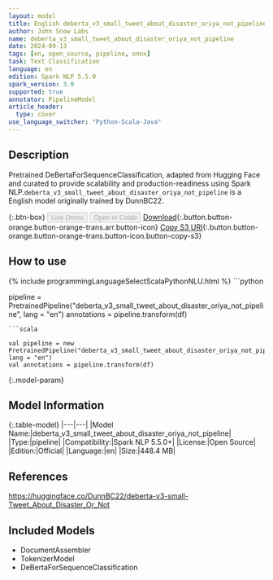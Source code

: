 ```yaml
---
layout: model
title: English deberta_v3_small_tweet_about_disaster_oriya_not_pipeline pipeline DeBertaForSequenceClassification from DunnBC22
author: John Snow Labs
name: deberta_v3_small_tweet_about_disaster_oriya_not_pipeline
date: 2024-09-13
tags: [en, open_source, pipeline, onnx]
task: Text Classification
language: en
edition: Spark NLP 5.5.0
spark_version: 3.0
supported: true
annotator: PipelineModel
article_header:
  type: cover
use_language_switcher: "Python-Scala-Java"
---
```


## Description

Pretrained DeBertaForSequenceClassification, adapted from Hugging Face and curated to provide scalability and production-readiness using Spark NLP.`deberta_v3_small_tweet_about_disaster_oriya_not_pipeline` is a English model originally trained by DunnBC22.

{:.btn-box}
<button class="button button-orange" disabled>Live Demo</button>
<button class="button button-orange" disabled>Open in Colab</button>
[Download](https://s3.amazonaws.com/auxdata.johnsnowlabs.com/public/models/deberta_v3_small_tweet_about_disaster_oriya_not_pipeline_en_5.5.0_3.0_1726200227451.zip){:.button.button-orange.button-orange-trans.arr.button-icon}
[Copy S3 URI](s3://auxdata.johnsnowlabs.com/public/models/deberta_v3_small_tweet_about_disaster_oriya_not_pipeline_en_5.5.0_3.0_1726200227451.zip){:.button.button-orange.button-orange-trans.button-icon.button-copy-s3}

## How to use



<div class="tabs-box" markdown="1">
{% include programmingLanguageSelectScalaPythonNLU.html %}
```python

pipeline = PretrainedPipeline("deberta_v3_small_tweet_about_disaster_oriya_not_pipeline", lang = "en")
annotations =  pipeline.transform(df)   

```
```scala

val pipeline = new PretrainedPipeline("deberta_v3_small_tweet_about_disaster_oriya_not_pipeline", lang = "en")
val annotations = pipeline.transform(df)

```
</div>

{:.model-param}
## Model Information

{:.table-model}
|---|---|
|Model Name:|deberta_v3_small_tweet_about_disaster_oriya_not_pipeline|
|Type:|pipeline|
|Compatibility:|Spark NLP 5.5.0+|
|License:|Open Source|
|Edition:|Official|
|Language:|en|
|Size:|448.4 MB|

## References

https://huggingface.co/DunnBC22/deberta-v3-small-Tweet_About_Disaster_Or_Not

## Included Models

- DocumentAssembler
- TokenizerModel
- DeBertaForSequenceClassification